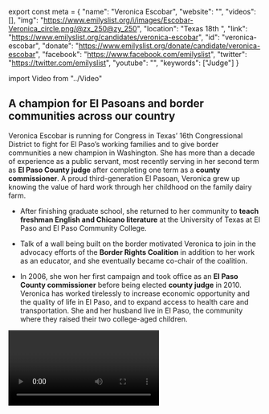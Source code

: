 export const meta = {
  "name": "Veronica Escobar",
  "website": "",
  "videos": [],
  "img": "https://www.emilyslist.org/i/images/Escobar-Veronica_circle.png/@zx_250@zy_250",
  "location": "Texas 18th ",
  "link": "https://www.emilyslist.org/candidates/veronica-escobar",
  "id": "veronica-escobar",
  "donate": "https://www.emilyslist.org/donate/candidate/veronica-escobar",
  "facebook": "https://www.facebook.com/emilyslist",
  "twitter": "https://twitter.com/emilyslist",
  "youtube": "",
  "keywords": ["Judge"]
}

import Video from "../Video"

## A champion for El Pasoans and border communities across our country

Veronica Escobar is running for Congress in Texas’ 16th Congressional District to fight for El Paso’s working families and to give border communities a new champion in Washington. She has more than a decade of experience as a public servant, most recently serving in her second term as **El Paso County judge** after completing one term as a **county commissioner**. A proud third-generation El Pasoan, Veronica grew up knowing the value of hard work through her childhood on the family dairy farm.

- After finishing graduate school, she returned to her community to **teach freshman English and Chicano literature** at the University of Texas at El Paso and El Paso Community College.

- Talk of a wall being built on the border motivated Veronica to join in the advocacy efforts of the **Border Rights Coalition** in addition to her work as an educator, and she eventually became co-chair of the coalition.

- In 2006, she won her first campaign and took office as an **El Paso County commissioner** before being elected **county judge** in 2010. Veronica has worked tirelessly to increase economic opportunity and the quality of life in El Paso, and to expand access to health care and transportation. She and her husband live in El Paso, the community where they raised their two college-aged children.

<Video id="oTu5bNzLkqI" />

## An experienced leader fighting to increase economic opportunity

Veronica was raised by hardworking Mexican American parents in El Paso, and she is a fierce advocate for all women and families in our country’s many dynamic border communities. Veronica was part of local leadership that championed dramatic downtown revitalization efforts as well as pushed health care as a local economic development engine that transformed the local economy. During her time as county judge, she successfully fought to build El Paso’s first children’s hospital, extended health care benefits to the domestic partners of LGBTQ county employees, and helped pass a resolution denouncing Texas’ discriminatory “bathroom bill” targeting transgender students. In Congress, Veronica will fight tirelessly to expand economic and educational opportunities for all, and she will be the champion the most vulnerable Texans need. Veronica is a powerful advocate for commonsense immigration reforms that grow our economy and keep families together. She has spoken out against the Trump administration’s cruel, anti-American agenda that threatens the security and futures of hardworking immigrants, and she will fight tirelessly on their behalf in Congress.

## An opportunity to give Latinas a new voice in the halls of power

Veronica is running for an open seat currently held by Democratic Congressman Beto O’Rourke, who is vacating this seat to run for the U.S. Senate. This dedicated champion for El Pasoans and Texans quickly mounted a formidable grassroots campaign. The Lone Star State is home to millions of Latinas, but the state has never elected a Latina to Congress. Veronica is poised to be the first, and she’s fighting tirelessly for the Texans whose voices aren’t being heard in Washington. Let’s show this champion for working families the full support of the EMILY’s List community and give Latinas a new voice in the halls of power.
